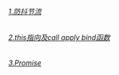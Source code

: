 <h6><a href="https://github.com/linzhi-linzhi/Blob/issues/1#issue-1572067709">1.防抖节流</a></h6>

<h6><a href="https://github.com/linzhi-linzhi/Blob/issues/1#issue-1572067709">2.this指向及call apply bind函数</a></h6>

<h6><a href="https://github.com/linzhi-linzhi/Blob/issues/2#issue-1572141566">3.Promise</a></h6>
